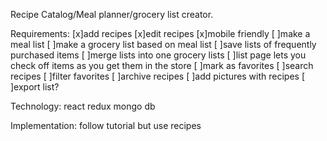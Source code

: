 Recipe Catalog/Meal planner/grocery list creator.

Requirements:
  [x]add recipes
  [x]edit recipes
  [x]mobile friendly
  [ ]make a meal list
  [ ]make a grocery list based on meal list
  [ ]save lists of frequently purchased items
  [ ]merge lists into one grocery lists
  [ ]list page lets you check off items as you get them in the store
  [ ]mark as favorites
  [ ]search recipes
  [ ]filter favorites
  [ ]archive recipes
  [ ]add pictures with recipes
  [ ]export list?


Technology:
  react
  redux
  mongo db

Implementation:
  follow tutorial but use recipes
